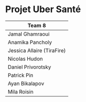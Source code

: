 # Projet Uber Santé

|Team 8|
|---|
|Jamal Ghamraoui|
|Anamika Pancholy|
|Jessica Allaire (TiraFire)|
|Nicolas Hudon|
|Daniel Privorotsky|
|Patrick Pin|
|Ayan Bikalapov|
|Mila Roisin|
